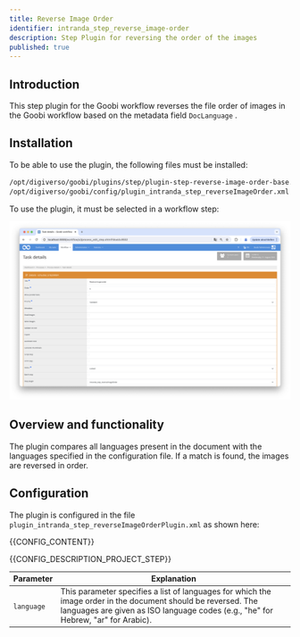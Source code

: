 ```yaml
---
title: Reverse Image Order
identifier: intranda_step_reverse_image-order
description: Step Plugin for reversing the order of the images
published: true
---
```


## Introduction
This step plugin for the Goobi workflow reverses the file order of images in the Goobi workflow based on the metadata field `DocLanguage` .

## Installation
To be able to use the plugin, the following files must be installed:

```bash
/opt/digiverso/goobi/plugins/step/plugin-step-reverse-image-order-base.jar
/opt/digiverso/goobi/config/plugin_intranda_step_reverseImageOrder.xml
```

To use the plugin, it must be selected in a workflow step:

![Configuration of the workflow step for using the plugin](screen1_en.png)


## Overview and functionality
The plugin compares all languages present in the document with the languages specified in the configuration file. If a match is found, the images are reversed in order.

## Configuration
The plugin is configured in the file `plugin_intranda_step_reverseImageOrderPlugin.xml` as shown here:

{{CONFIG_CONTENT}}

{{CONFIG_DESCRIPTION_PROJECT_STEP}}

Parameter               | Explanation
------------------------|------------------------------------
`language`              | This parameter specifies a list of languages for which the image order in the document should be reversed. The languages are given as ISO language codes (e.g., "he" for Hebrew, "ar" for Arabic). |